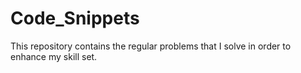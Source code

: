 # Code_Snippets
This repository contains the regular problems that I solve in order to enhance my skill set. 
